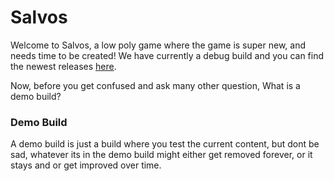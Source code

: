 # Salvos

Welcome to Salvos, a low poly game where the game is super new, and needs time to be created! We have currently a debug build and you can find the newest releases [here](https://github.com/ThomasAunvik/Salvos/releases).

Now, before you get confused and ask many other question, What is a demo build?

### Demo Build

A demo build is just a build where you test the current content, but dont be sad, whatever its in the demo build might either get removed forever, or it stays and or get improved over time.
